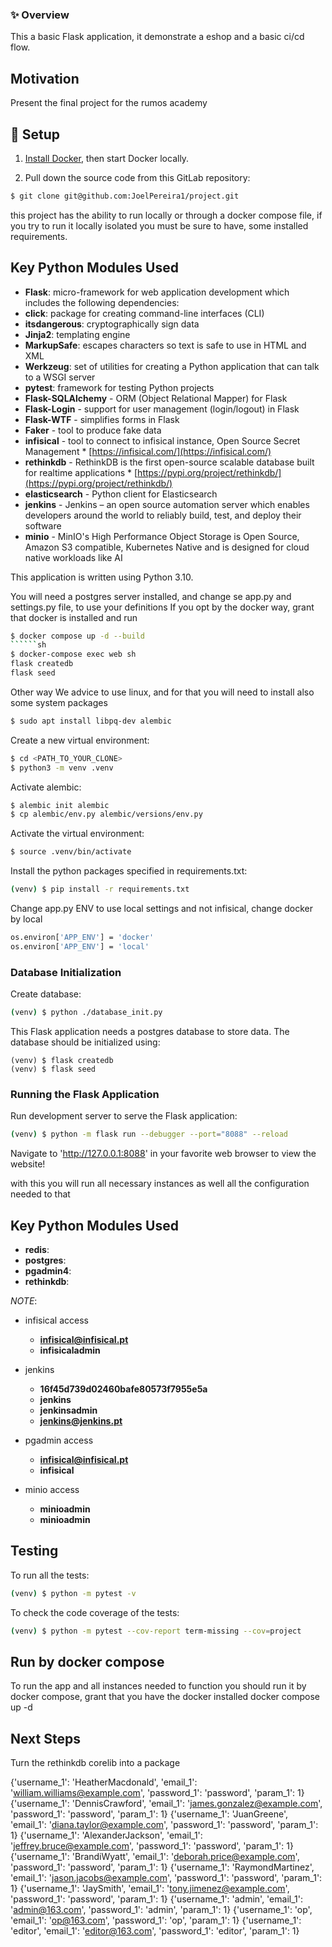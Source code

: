 ### ✨ Overview <a name="overview"></a>
This a basic Flask application, it demonstrate a eshop and a basic ci/cd flow.

## Motivation
Present the final project for the rumos academy

## 🚀 Setup <a name="setup"></a>
1. [Install Docker](https://docs.docker.com/engine/install/), then start Docker locally.

2. Pull down the source code from this GitLab repository:
```sh
$ git clone git@github.com:JoelPereira1/project.git
```
this project has the ability to run locally or through a docker compose file, if you try to run it locally isolated you must be sure to have, some installed requirements.
## Key Python Modules Used
* **Flask**: micro-framework for web application development which includes the following dependencies:
* **click**: package for creating command-line interfaces (CLI)
* **itsdangerous**: cryptographically sign data
* **Jinja2**: templating engine
* **MarkupSafe**: escapes characters so text is safe to use in HTML and XML
* **Werkzeug**: set of utilities for creating a Python application that can talk to a WSGI server
* **pytest**: framework for testing Python projects
* **Flask-SQLAlchemy** - ORM (Object Relational Mapper) for Flask
* **Flask-Login** - support for user management (login/logout) in Flask
* **Flask-WTF** - simplifies forms in Flask
* **Faker** - tool to produce fake data
* **infisical** - tool to connect to infisical instance, Open Source Secret Management * [https://infisical.com/](https://infisical.com/)
* **rethinkdb** - RethinkDB is the first open-source scalable database built for realtime applications * [https://pypi.org/project/rethinkdb/](https://pypi.org/project/rethinkdb/)
* **elasticsearch** - Python client for Elasticsearch
* **jenkins** - Jenkins – an open source automation server which enables developers around the world to reliably build, test, and deploy their software
* **minio** - MinIO's High Performance Object Storage is Open Source, Amazon S3 compatible, Kubernetes Native and is designed for cloud native workloads like AI

This application is written using Python 3.10.

You will need a postgres server installed, and change se app.py and settings.py file, to use your definitions
If you opt by the docker way, grant that docker is installed and run
```sh
$ docker compose up -d --build
``````sh
$ docker-compose exec web sh
flask createdb
flask seed
```
Other way
We advice to use linux, and for that you will need to install also some system packages
```sh
$ sudo apt install libpq-dev alembic
```
Create a new virtual environment:
```sh
$ cd <PATH_TO_YOUR_CLONE>
$ python3 -m venv .venv
```
Activate alembic:
```sh
$ alembic init alembic
$ cp alembic/env.py alembic/versions/env.py
```
Activate the virtual environment:
```sh
$ source .venv/bin/activate
```
Install the python packages specified in requirements.txt:
```sh
(venv) $ pip install -r requirements.txt
```
Change app.py ENV to use local settings and not infisical, change docker by local
```sh
os.environ['APP_ENV'] = 'docker'
os.environ['APP_ENV'] = 'local'
```
### Database Initialization
Create database:
```sh
(venv) $ python ./database_init.py
```
This Flask application needs a postgres database to store data.  The database should be initialized using:
```
(venv) $ flask createdb
(venv) $ flask seed
```
### Running the Flask Application
Run development server to serve the Flask application:
```sh
(venv) $ python -m flask run --debugger --port="8088" --reload
```
Navigate to 'http://127.0.0.1:8088' in your favorite web browser to view the website!

with this you will run all necessary instances as well all the configuration needed to that
## Key Python Modules Used
* **redis**:
* **postgres**:
* **pgadmin4**:
* **rethinkdb**:

_NOTE_:
* infisical access
  * **infisical@infisical.pt**
  * **infisicaladmin**

* jenkins
  * **16f45d739d02460bafe80573f7955e5a**
  * **jenkins**
  * **jenkinsadmin**
  * **jenkins@jenkins.pt**

* pgadmin access
  * **infisical@infisical.pt**
  * **infisical**

* minio access
  * **minioadmin**
  * **minioadmin**

## Testing

To run all the tests:

```sh
(venv) $ python -m pytest -v
```

To check the code coverage of the tests:

```sh
(venv) $ python -m pytest --cov-report term-missing --cov=project
```

## Run by docker compose

To run the app and all instances needed to function you should run it by docker compose, grant that you have the docker installed
docker compose up -d

## Next Steps

Turn the rethinkdb corelib into a package


{'username_1': 'HeatherMacdonald', 'email_1': 'william.williams@example.com', 'password_1': 'password', 'param_1': 1}
{'username_1': 'DennisCrawford', 'email_1': 'james.gonzalez@example.com', 'password_1': 'password', 'param_1': 1}
{'username_1': 'JuanGreene', 'email_1': 'diana.taylor@example.com', 'password_1': 'password', 'param_1': 1}
{'username_1': 'AlexanderJackson', 'email_1': 'jeffrey.bruce@example.com', 'password_1': 'password', 'param_1': 1}
{'username_1': 'BrandiWyatt', 'email_1': 'deborah.price@example.com', 'password_1': 'password', 'param_1': 1}
{'username_1': 'RaymondMartinez', 'email_1': 'jason.jacobs@example.com', 'password_1': 'password', 'param_1': 1}
{'username_1': 'JaySmith', 'email_1': 'tony.jimenez@example.com', 'password_1': 'password', 'param_1': 1}
{'username_1': 'admin', 'email_1': 'admin@163.com', 'password_1': 'admin', 'param_1': 1}
{'username_1': 'op', 'email_1': 'op@163.com', 'password_1': 'op', 'param_1': 1}
{'username_1': 'editor', 'email_1': 'editor@163.com', 'password_1': 'editor', 'param_1': 1}